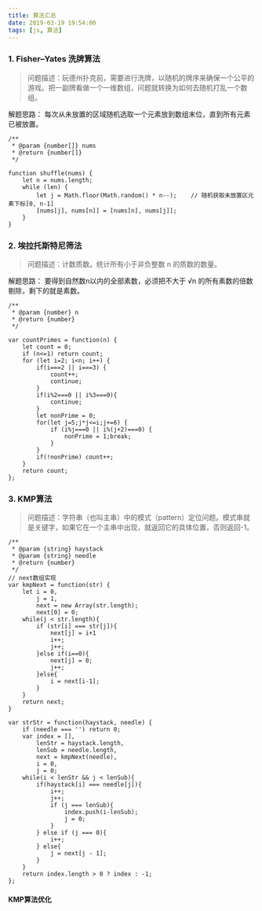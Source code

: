 ```yaml
---
title: 算法汇总
date: 2019-03-19 19:54:00
tags: [js, 算法]
---
```

### 1. Fisher–Yates 洗牌算法
> 问题描述：玩德州扑克前，需要进行洗牌，以随机的牌序来确保一个公平的游戏。把一副牌看做一个一维数组，问题就转换为如何去随机打乱一个数组。

解题思路： 每次从未放置的区域随机选取一个元素放到数组末位，直到所有元素已被放置。

```
/**
 * @param {number[]} nums
 * @return {number[]}
 */

function shuffle(nums) {
    let n = nums.length;
    while (len) {
        let j = Math.floor(Math.random() * n--);	// 随机获取未放置区元素下标[0, n-1]
        [nums[j], nums[n]] = [nums[n], nums[j]];
    }
}
```
<!--more-->
### 2. 埃拉托斯特尼筛法
> 问题描述：计数质数。统计所有小于非负整数 n 的质数的数量。

解题思路： 要得到自然数n以内的全部素数，必须把不大于 &radic;n 的所有素数的倍数剔除，剩下的就是素数。

```
/**
 * @param {number} n
 * @return {number}
 */

var countPrimes = function(n) {
    let count = 0;
    if (n<=1) return count;
    for (let i=2; i<n; i++) {
        if(i===2 || i===3) {
            count++;
            continue;
        }
        if(i%2===0 || i%3===0){
            continue;
        }
        let nonPrime = 0;
        for(let j=5;j*j<=i;j+=6) {
            if (i%j===0 || i%(j+2)===0) {
                nonPrime = 1;break;
            }
        }
        if(!nonPrime) count++;
    }
    return count;
};
```
### 3. KMP算法
> 问题描述：字符串（也叫主串）中的模式（pattern）定位问题。模式串就是关键字，如果它在一个主串中出现，就返回它的具体位置，否则返回-1。

```
/**
 * @param {string} haystack
 * @param {string} needle
 * @return {number}
 */
// next数组实现
var kmpNext = function(str) {
	let i = 0,
		j = 1,
		next = new Array(str.length);
		next[0] = 0;
	while(j < str.length){
		if (str[i] === str[j]){
			next[j] = i+1
			i++;
			j++;
		}else if(i==0){
			next[j] = 0;
			j++;
		}else{
			i = next[i-1];
		}
	}
	return next;
}

var strStr = function(haystack, needle) {
	if (needle === '') return 0;
	var index = [],
        lenStr = haystack.length,
        lenSub = needle.length,
        next = kmpNext(needle),
        i = 0,
        j = 0;
    while(i < lenStr && j < lenSub){
        if(haystack[i] === needle[j]){
            i++;
            j++;
            if (j === lenSub){
                index.push(i-lenSub);
                j = 0;
            }
        } else if (j === 0){
            i++;
        } else{
            j = next[j - 1];
        }
    }
    return index.length > 0 ? index : -1;
};
```

#### KMP算法优化
